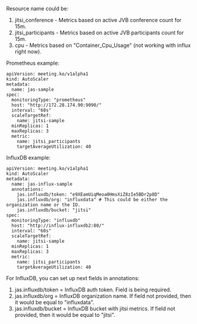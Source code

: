Resource name could be:
1. jitsi_conference - Metrics based on active JVB conference count for 15m.
2. jitsi_participants - Metrics based on active JVB participants count for 15m. 
3. cpu - Metrics based on "Container_Cpu_Usage" (not working with influx right now).

Prometheus example:
```
apiVersion: meeting.ko/v1alpha1
kind: AutoScaler
metadata:
  name: jas-sample
spec:
  monitoringType: "prometheus"
  host: "http://172.28.174.90:9090/"
  interval: "60s"
  scaleTargetRef:
    name: jitsi-sample
  minReplicas: 1
  maxReplicas: 3
  metric:
    name: jitsi_participants
    targetAverageUtilization: 40
```

InfluxDB example:
```
apiVersion: meeting.ko/v1alpha1
kind: AutoScaler
metadata:
  name: jas-influx-sample
  annotations:
    jas.influxdb/token: "e9XEamUiqMeoa0HmsXiZ8zIe5BDr2p8D"
    jas.influxdb/org: "influxdata" # This could be either the organization name or the ID.
    jas.influxdb/bucket: "jitsi"
spec:
  monitoringType: "influxdb"
  host: "http://influx-influxdb2:80/"
  interval: "60s"
  scaleTargetRef:
    name: jitsi-sample
  minReplicas: 1
  maxReplicas: 3
  metric:
    name: jitsi_participants
    targetAverageUtilization: 40
```

For InfluxDB, you can set up next fields in annotations:
1. jas.influxdb/token = InfluxDB auth token. Field is being required.
2. jas.influxdb/org = InfluxDB organization name. If field not provided, then it would be equal to "influxdata".
3. jas.influxdb/bucket = InfluxDB bucket with jitsi metrics. If field not provided, then it would be equal to "jitsi".